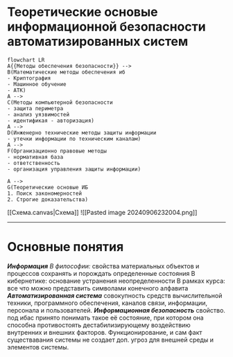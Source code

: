 # Теоретические основые информационной безопасности автоматизированных систем

```mermaid
flowchart LR
A{{Методы обеспечения безопасности}} --> 
B(Математические методы обеспечения иб
- Криптография
- Машинное обучение
- АТК)
A --> 
C(Методы компьютерной безопасности
- защита периметра
- анализ уязвимостей
- идентификая - авторизация)
A --> 
D(Инженерно технические методы защиты информации
- утечки информации по техническим каналам)
A -->
F(Организационно правовые методы
- нормативная база
- ответственность
- организация управления защиты информации)

A -->
G(Теоретические основые ИБ
1. Поиск закономерностей
2. Строгие доказательства)

```

[[Схема.canvas|Схема]]
![[Pasted image 20240906232004.png]]

---

# Основные понятия


***Информация***
	*В философии:* свойства материальных объектов и процессов сохранять и порождать определенные состояния
	В кибернетике: основание устранения неопределенности
	В рамках курса: все что можно представить символами конечного алфавита
***Автоматизированная система***
	совокупность средств вычислительной техники, программного обеспечения, каналов связи, информации, персонала и пользователей.
***Информационная безопасность***
	свойство. под ибас принято понимать такое её состояние, при котором она способна противостоять дестабилизирующему воздействию внутренних и внешних факторов. Функционирование, и сам факт существавания системы не создает доп. угроз для внешней среды и элементов системы.
